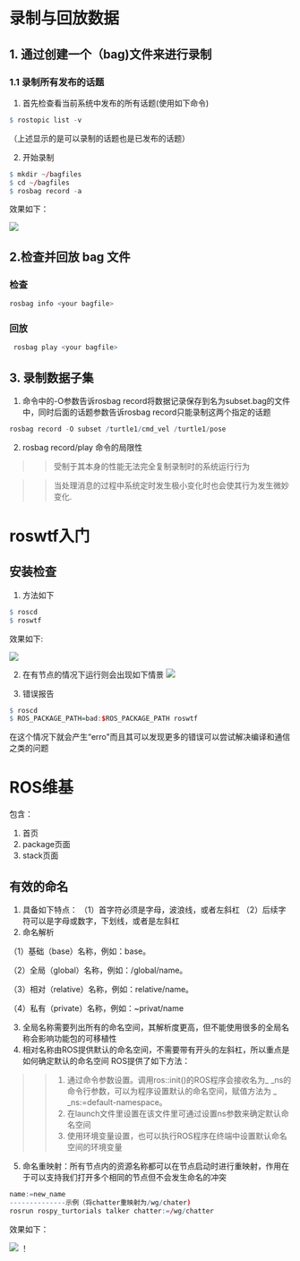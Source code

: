 # 录制与回放数据
## 1. 通过创建一个（bag)文件来进行录制
### 1.1 录制所有发布的话题
1. 首先检查看当前系统中发布的所有话题(使用如下命令)
~~~r
$ rostopic list -v
~~~
（上述显示的是可以录制的话题也是已发布的话题）

2. 开始录制
~~~ r
$ mkdir ~/bagfiles
$ cd ~/bagfiles
$ rosbag record -a
~~~
效果如下：
>>
![](https://github.com/cxy-jixie/assignment/blob/4.23/%E5%9B%BE%E7%89%87%E3%80%81/xiaoguoyi1.png)
##  2.检查并回放 bag 文件
### 检查
~~~r
rosbag info <your bagfile>
~~~
### 回放
~~~r
 rosbag play <your bagfile>
~~~
## 3. 录制数据子集
1. 命令中的-O参数告诉rosbag record将数据记录保存到名为subset.bag的文件中，同时后面的话题参数告诉rosbag record只能录制这两个指定的话题
~~~ r
rosbag record -O subset /turtle1/cmd_vel /turtle1/pose
~~~

2.  rosbag record/play 命令的局限性
>>受制于其本身的性能无法完全复制录制时的系统运行行为

>>当处理消息的过程中系统定时发生极小变化时也会使其行为发生微妙变化.
# roswtf入门
## 安装检查
1. 方法如下
~~~ r
$ roscd
$ roswtf
~~~
效果如下:

![](https://github.com/cxy-jixie/assignment/blob/4.23/%E5%9B%BE%E7%89%87%E3%80%81/xiaoguo2.png)


2. 在有节点的情况下运行则会出现如下情景
![](https://github.com/cxy-jixie/assignment/blob/4.23/%E5%9B%BE%E7%89%87%E3%80%81/xiaoguo3.png)

3. 错误报告
~~~r
$ roscd
$ ROS_PACKAGE_PATH=bad:$ROS_PACKAGE_PATH roswtf
~~~
在这个情况下就会产生“erro"而且其可以发现更多的错误可以尝试解决编译和通信之类的问题
# ROS维基
包含：

1. 首页
2.  package页面
3. stack页面
## 有效的命名
1. 具备如下特点：
（1）首字符必须是字母，波浪线，或者左斜杠
（2）后续字符可以是字母或数字，下划线，或者是左斜杠
2. 命名解析

 （1）基础（base）名称，例如：base。

 （2）全局（global）名称，例如：/global/name。

 （3）相对（relative）名称，例如：relative/name。

 （4）私有（private）名称，例如：~privat/name

3. 全局名称需要列出所有的命名空间，其解析度更高，但不能使用很多的全局名称会影响功能包的可移植性
4. 相对名称由ROS提供默认的命名空间，不需要带有开头的左斜杠，所以重点是如何确定默认的命名空间
ROS提供了如下方法：
>> 1. 通过命令参数设置。调用ros::init()的ROS程序会接收名为_ _ns的命令行参数，可以为程序设置默认的命名空间，赋值方法为 _ _ns:=default-namespace。
>>2. 在launch文件里设置在该文件里可通过设置ns参数来确定默认命名空间
>>3. 使用环境变量设置，也可以执行ROS程序在终端中设置默认命名空间的环境变量 
5. 命名重映射：所有节点内的资源名称都可以在节点启动时进行重映射，作用在于可以支持我们打开多个相同的节点但不会发生命名的冲突
~~~r
name:=new_name
--------------示例（将chatter重映射为/wg/chater)
rosrun rospy_turtorials talker chatter:=/wg/chatter
~~~
效果如下：

![](https://github.com/cxy-jixie/assignment/blob/4.23/%E5%9B%BE%E7%89%87%E3%80%81/xiaoguo.png)
！[](https://img-blog.csdnimg.cn/531632868f8c4255a544dfa7758c97a7.png?x-oss-process=image/watermark,type_ZHJvaWRzYW5zZmFsbGJhY2s,shadow_50,text_Q1NETiBA5ZC05oGp6L6-5Lqy5Lyg5byf5a2Q,size_20,color_FFFFFF,t_70,g_se,x_16#pic_center)
